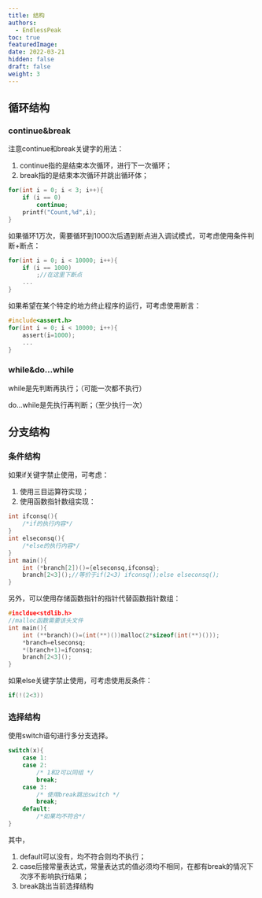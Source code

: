 ```yaml
---
title: 结构
authors:
  - EndlessPeak
toc: true
featuredImage: 
date: 2022-03-21
hidden: false
draft: false
weight: 3
---
```


## 循环结构

### continue&break

注意continue和break关键字的用法：

1. continue指的是结束本次循环，进行下一次循环；
2. break指的是结束本次循环并跳出循环体；

```c
for(int i = 0; i < 3; i++){
    if (i == 0)
        continue;
    printf("Count,%d",i);
}
```

如果循环1万次，需要循环到1000次后遇到断点进入调试模式，可考虑使用条件判断+断点：

```c
for(int i = 0; i < 10000; i++){
    if (i == 1000)
        ;//在这里下断点
   	...
}
```

如果希望在某个特定的地方终止程序的运行，可考虑使用断言：

```c
#include<assert.h>
for(int i = 0; i < 10000; i++){
    assert(i=1000);
   	...
}
```

### while&do...while

while是先判断再执行；（可能一次都不执行）

do...while是先执行再判断；（至少执行一次）

## 分支结构

### 条件结构

如果if关键字禁止使用，可考虑：

1. 使用三目运算符实现；
2. 使用函数指针数组实现：

```c
int ifconsq(){
    /*if的执行内容*/
}
int elseconsq(){
    /*else的执行内容*/
}
int main(){
    int (*branch[2])()={elseconsq,ifconsq};
    branch[2<3]();//等价于if(2<3) ifconsq();else elseconsq(); 
}
```

另外，可以使用存储函数指针的指针代替函数指针数组：

```c
#incldue<stdlib.h>
//malloc函数需要该头文件
int main(){
    int (**branch)()=(int(**)())malloc(2*sizeof(int(**)()));
    *branch=elseconsq;
    *(branch+1)=ifconsq;
    branch[2<3]();
}
```

如果else关键字禁止使用，可考虑使用反条件：

```c
if(!(2<3))
```

### 选择结构

使用switch语句进行多分支选择。

```c
switch(x){
    case 1:
    case 2:
        /* 1和2可以同组 */
        break;
    case 3:
        /* 使用break跳出switch */
        break;
    default:
        /*如果均不符合*/
}
```

其中，

1. default可以没有，均不符合则均不执行；
2. case后接常量表达式，常量表达式的值必须均不相同，在都有break的情况下次序不影响执行结果；
3. break跳出当前选择结构

